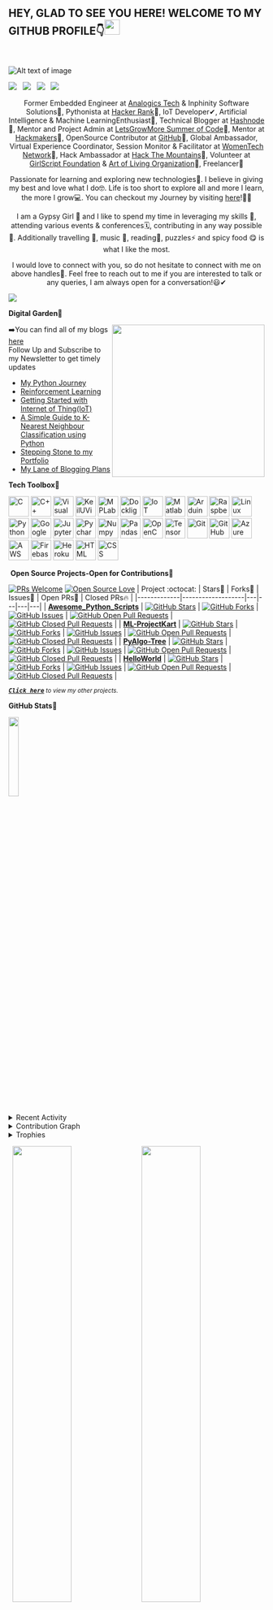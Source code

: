 <!---
Please consider starring the repo if you find this useful in any manner
or use it. It helps me a lot.
-->

<h2>HEY, GLAD TO SEE YOU HERE! WELCOME TO MY GITHUB PROFILE👇<img src="https://raw.githubusercontent.com/MartinHeinz/MartinHeinz/master/wave.gif" width="30px"></h2><br>

![Alt text of image](<https://github.com/prathimacode-hub/prathimacode-hub/blob/main/Prathima%20Kadari's%20Cover.png>)

<a href="https://www.linkedin.com/in/prathima-kadari/"><img src="https://img.shields.io/badge/LinkedIn-0077B5?style=for-the-badge&logo=linkedin&logoColor=white"></img></a>&nbsp;&nbsp; <a href="https://twitter.com/prathimak88"><img src="https://img.shields.io/badge/Twitter-1DA1F2?style=for-the-badge&logo=twitter&logoColor=white"></img></a>&nbsp;&nbsp; <a href="https://github.com/prathimacode-hub"><img src="https://img.shields.io/badge/GitHub-100000?style=for-the-badge&logo=github&logoColor=white"></img></a>&nbsp;&nbsp; <a href="https://prathimakadari.hashnode.dev/"><img src="https://img.shields.io/badge/Hashnode-2962FF?style=for-the-badge&logo=hashnode&logoColor=white"></img></a>&nbsp;&nbsp; 
 
 
<p align="center">Former Embedded Engineer at <a href="http://www.analogicgroup.com/">Analogics Tech</a> & Inphinity Software Solutions🔐, Pythonista at <a href="https://www.hackerrank.com/">Hacker Rank</a>🤳, IoT Developer✔, Artificial Intelligence & Machine LearningEnthusiast🔭, Technical Blogger at <a href="https://prathimakadari.hashnode.dev/">Hashnode</a>🚩, Mentor and Project Admin at <a href="https://letsgrowmore.in/soc/">LetsGrowMore Summer of Code</a>🎇,
Mentor at <a href="https://hackmakers.com/">Hackmakers</a>📍, OpenSource Contributor at <a href="https://github.com/prathimacode-hub">GitHub</a>🚀, Global Ambassador, Virtual Experience Coordinator, Session Monitor & Facilitator at <a href="https://www.womentech.net/about/womentech-membership?join=MzkwMjE=">WomenTech Network</a>👑, Hack Ambassador at <a href="https://hackthemountain.tech/">Hack The Mountains</a>🍁, Volunteer at <a href="https://www.girlscript.tech/home">GirlScript Foundation</a> & <a href="https://www.artofliving.org/in-en">Art of Living Organization</a>🙌, Freelancer👯</a></p>

<p align="center">Passionate for learning and exploring new technologies💭. I believe in giving my best and love what I do🤓. Life is too short to explore all and more I learn, the more I grow💻. You can checkout my Journey by visiting <a href="https://www.linkedin.com/in/prathima-kadari/">here</a>!🙋‍♀️</p>

<p align="center">I am a Gypsy Girl 💖 and I like to spend my time in leveraging my skills 💪, attending various events & conferences🗓️, contributing in any way possible🌟. Additionally travelling 🧳, music 🎼, reading📖, puzzles⚡ and spicy food 😋 is what I like the most.</p>

<p align="center">I would love to connect with you, so do not hesitate to connect with me on above handles🤝. Feel free to reach out to me if you are interested to talk or any queries, I am always open for a conversation!😃✔
 

<!--Trap--:)-->
<a href="https://github.com/404"><img src="https://user-images.githubusercontent.com/73097560/115834477-dbab4500-a447-11eb-908a-139a6edaec5c.gif"></a>

 
**Digital Garden🌱**<br>

<img align='right' src='https://github.com/prathimacode-hub/prathimacode-hub/blob/main/Profile/My%20Octocat.gif' width='300"'>

➡️You can find all of my blogs [here](https://prathimakadari.hashnode.dev/)<br>
Follow Up and Subscribe to my Newsletter to get timely updates

- [My Python Journey](https://prathimakadari.hashnode.dev/my-python-learning-experience)
- [Reinforcement Learning](https://www.analyticsvidhya.com/blog/2021/02/introduction-to-reinforcement-learning-for-beginners/)
- [Getting Started with Internet of Thing(IoT)](https://prathimakadari.hashnode.dev/getting-started-with-iot)
- [A Simple Guide to K-Nearest Neighbour Classification using Python](https://prathimakadari.hashnode.dev/a-simple-guide-to-k-nearest-neighbor-classification-using-python)
- [Stepping Stone to my Portfolio](https://prathimakadari.hashnode.dev/stepping-stone-to-my-portfolio)
- [My Lane of Blogging Plans](https://prathimakadari.hashnode.dev/my-lane-of-blogging-plans)

 
**Tech Toolbox🧰**<br>

<p align="left">
<img src="https://github.com/prathimacode-hub/prathimacode-hub/blob/main/TechStack/C.png" alt="C" width="40" height="40"/>
<img src="https://github.com/prathimacode-hub/prathimacode-hub/blob/main/TechStack/C%2B%2B.png" alt="C++" width="40" height="40"/> 
<img src="https://github.com/prathimacode-hub/prathimacode-hub/blob/main/TechStack/Visual%20Studio%20Code.png" alt="Visual Studio Code" width="40" height="40"/>
<img src="https://github.com/prathimacode-hub/prathimacode-hub/blob/main/TechStack/KeilUVision.png" alt="KeilUVision" width="40" height="40"/>
<img src="https://github.com/prathimacode-hub/prathimacode-hub/blob/main/TechStack/MPLab.jpg" alt="MPLab" width="40" height="40"/>
<img src="https://github.com/prathimacode-hub/prathimacode-hub/blob/main/TechStack/DocklightScripting.png" alt="Docklight Scripting" width="40" height="40"/>
<img src="https://github.com/prathimacode-hub/prathimacode-hub/blob/main/TechStack/IoT.jpg" alt="IoT" width="40" height="40"/>
<img src="https://github.com/prathimacode-hub/prathimacode-hub/blob/main/TechStack/Matlab.png" alt="Matlab" width="40" height="40"/>
<img src="https://github.com/prathimacode-hub/prathimacode-hub/blob/main/TechStack/Arduino.png" alt="Arduino" width="40" height="40"/>
<img src="https://github.com/prathimacode-hub/prathimacode-hub/blob/main/TechStack/Raspberry.png" alt="Raspberry Pi" width="40" height="40"/>
<img src="https://github.com/prathimacode-hub/prathimacode-hub/blob/main/TechStack/Linux.png" alt="Linux" width="40" height="40"/>
<img src="https://github.com/prathimacode-hub/prathimacode-hub/blob/main/TechStack/Python.png" alt="Python" width="40" height="40"/> 
<img src="https://github.com/prathimacode-hub/prathimacode-hub/blob/main/TechStack/Colab.png" alt="Google Colab" width="40" height="40"/>
<img src="https://github.com/prathimacode-hub/prathimacode-hub/blob/main/TechStack/Jupyter.png" alt="Jupyter" width="40" height="40"/>
<img src="https://github.com/prathimacode-hub/prathimacode-hub/blob/main/TechStack/Pycharm.png" alt="Pycharm" width="40" height="40"/>
<img src="https://github.com/prathimacode-hub/prathimacode-hub/blob/main/TechStack/Numpy.png" alt="Numpy" width="40" height="40"/>
<img src="https://github.com/prathimacode-hub/prathimacode-hub/blob/main/TechStack/Pandas.png" alt="Pandas" width="40" height="40"/>
<img src="https://github.com/prathimacode-hub/prathimacode-hub/blob/main/TechStack/OpenCV.jpg" alt="OpenCV" width="40" height="40"/>
<img src="https://github.com/prathimacode-hub/prathimacode-hub/blob/main/TechStack/TensorFlow.png" alt="TensorFlow" width="40" height="40"/>
<img src="https://github.com/prathimacode-hub/prathimacode-hub/blob/main/TechStack/Git.png" alt="Git" width="40" height="40"/>
<img src="https://github.com/prathimacode-hub/prathimacode-hub/blob/main/TechStack/Github.png" alt="GitHub" width="40" height="40"/>
<img src="https://github.com/prathimacode-hub/prathimacode-hub/blob/main/TechStack/Azure.png" alt="Azure" width="40" height="40"/>
<img src="https://github.com/prathimacode-hub/prathimacode-hub/blob/main/TechStack/AWS.png" alt="AWS" width="40" height="40"/>
<img src="https://github.com/prathimacode-hub/prathimacode-hub/blob/main/TechStack/Firebase.png" alt="Firebase" width="40" height="40"/>
<img src="https://github.com/prathimacode-hub/prathimacode-hub/blob/main/TechStack/Heroku.png" alt="Heroku" width="40" height="40"/>
<img src="https://github.com/prathimacode-hub/prathimacode-hub/blob/main/TechStack/Html.png" alt="HTML" width="40" height="40"/>
<img src="https://github.com/prathimacode-hub/prathimacode-hub/blob/main/TechStack/Css.png" alt="CSS" width="40" height="40"/>


 **Open Source Projects-Open for Contributions🥇**<br>

[![PRs Welcome](https://img.shields.io/badge/PRs-welcome-brightgreen.svg?style=flat&logo=github)](https://github.com/prathimacode-hub) [![Open Source Love](https://img.shields.io/badge/Open%20Source-%F0%9F%A4%8D-Green)](https://github.com/prathimacode-hub)
|      Project :octocat:   |     Stars🌟   | Forks🍴  | Issues🐛  | Open PRs:bell:  | Closed PRs:fire:  |
|-------------|-------------------|---|---|---|---|
| [**Awesome_Python_Scripts**](https://github.com/prathimacode-hub/Awesome_Python_Scripts) | [![GitHub Stars](https://img.shields.io/github/stars/prathimacode-hub/Awesome_Python_Scripts?style=flat-square&labelColor=343b41)](https://github.com/prathimacode-hub/Awesome_Python_Scripts/stars) | [![GitHub Forks](https://img.shields.io/github/forks/prathimacode-hub/Awesome_Python_Scripts?style=flat-square&labelColor=343b41)](https://github.com/prathimacode-hub/Awesome_Python_Scripts/forks) | [![GitHub Issues](https://img.shields.io/github/issues/prathimacode-hub/Awesome_Python_Scripts?style=flat-square)](https://github.com/prathimacode-hub/Awesome_Python_Scripts/issues) | [![GitHub Open Pull Requests](https://img.shields.io/github/issues-pr/prathimacode-hub/Awesome_Python_Scripts?style=flat&logo=github)](https://github.com/prathimacode-hub/Awesome_Python_Scripts/pulls) | [![GitHub Closed Pull Requests](https://img.shields.io/github/issues-pr-closed/prathimacode-hub/Awesome_Python_Scripts?style=flat&color=critical&logo=github)](https://github.com/prathimacode-hub/Awesome_Python_Scripts/pulls?q=is%3Apr+is%3Aclosed) |
| [**ML-ProjectKart**](https://github.com/prathimacode-hub/ML-ProjectKart) | [![GitHub Stars](https://img.shields.io/github/stars/prathimacode-hub/ML-ProjectKart?style=flat-square&labelColor=343b41)](https://github.com/prathimacode-hub/ML-ProjectKart/stars) | [![GitHub Forks](https://img.shields.io/github/forks/prathimacode-hub/ML-ProjectKart?style=flat-square&labelColor=343b41)](https://github.com/prathimacode-hub/ML-ProjectKart/forks) | [![GitHub Issues](https://img.shields.io/github/issues/prathimacode-hub/ML-ProjectKart?style=flat-square)](https://github.com/prathimacode-hub/ML-ProjectKart/issues) | [![GitHub Open Pull Requests](https://img.shields.io/github/issues-pr/prathimacode-hub/ML-ProjectKart?style=flat&logo=github)](https://github.com/prathimacode-hub/ML-ProjectKart/pulls) | [![GitHub Closed Pull Requests](https://img.shields.io/github/issues-pr-closed/prathimacode-hub/ML-ProjectKart?style=flat&color=critical&logo=github)](https://github.com/prathimacode-hub/ML-ProjectKart/pulls?q=is%3Apr+is%3Aclosed) |
| [**PyAlgo-Tree**](https://github.com/prathimacode-hub/PyAlgo-Tree) | [![GitHub Stars](https://img.shields.io/github/stars/prathimacode-hub/PyAlgo-Tree?style=flat-square&labelColor=343b41)](https://github.com/prathimacode-hub/PyAlgo-Tree/stars) | [![GitHub Forks](https://img.shields.io/github/forks/prathimacode-hub/PyAlgo-Tree?style=flat-square&labelColor=343b41)](https://github.com/prathimacode-hub/PyAlgo-Tree/forks) | [![GitHub Issues](https://img.shields.io/github/issues/prathimacode-hub/PyAlgo-Tree?style=flat-square)](https://github.com/prathimacode-hub/PyAlgo-Tree/issues) | [![GitHub Open Pull Requests](https://img.shields.io/github/issues-pr/prathimacode-hub/PyAlgo-Tree?style=flat&logo=github)](https://github.com/prathimacode-hub/PyAlgo-Tree/pulls) | [![GitHub Closed Pull Requests](https://img.shields.io/github/issues-pr-closed/prathimacode-hub/PyAlgo-Tree?style=flat&color=critical&logo=github)](https://github.com/prathimacode-hub/PyAlgo-Tree/pulls?q=is%3Apr+is%3Aclosed) |
| [**HelloWorld**](https://github.com/prathimacode-hub/HelloWorld) | [![GitHub Stars](https://img.shields.io/github/stars/prathimacode-hub/HelloWorld?style=flat-square&labelColor=343b41)](https://github.com/prathimacode-hub/HelloWorld/stars) | [![GitHub Forks](https://img.shields.io/github/forks/prathimacode-hub/HelloWorld?style=flat-square&labelColor=343b41)](https://github.com/prathimacode-hub/HelloWorld/forks) | [![GitHub Issues](https://img.shields.io/github/issues/prathimacode-hub/HelloWorld?style=flat-square)](https://github.com/prathimacode-hub/HelloWorld/issues) | [![GitHub Open Pull Requests](https://img.shields.io/github/issues-pr/prathimacode-hub/HelloWorld?style=flat&logo=github)](https://github.com/prathimacode-hub/HelloWorld/pulls) | [![GitHub Closed Pull Requests](https://img.shields.io/github/issues-pr-closed/prathimacode-hub/HelloWorld?style=flat&color=critical&logo=github)](https://github.com/prathimacode-hub/HelloWorld/pulls?q=is%3Apr+is%3Aclosed) |
 

<sup><kbd>***[Click here](https://github.com/prathimacode-hub/prathimacode-hub/blob/main/PROJECTS/PERSONAL-PROJECTS.md)***</kbd> *to view my other projects.</sup>* <br>
</td>


**GitHub Stats🎯**<br>

<img width="20%" src="https://profile-counter.glitch.me/{prathimacode-hub}/count.svg" /> 


<details><summary>Recent Activity</summary>

<!--START_SECTION:activity-->
1. 🗣 Commented on [#521](https://github.com/prathimacode-hub/Awesome_Python_Scripts/issues/521) in [prathimacode-hub/Awesome_Python_Scripts](https://github.com/prathimacode-hub/Awesome_Python_Scripts)
2. 🗣 Commented on [#528](https://github.com/prathimacode-hub/Awesome_Python_Scripts/issues/528) in [prathimacode-hub/Awesome_Python_Scripts](https://github.com/prathimacode-hub/Awesome_Python_Scripts)
3. 🗣 Commented on [#252](https://github.com/prathimacode-hub/ML-ProjectKart/issues/252) in [prathimacode-hub/ML-ProjectKart](https://github.com/prathimacode-hub/ML-ProjectKart)
4. ❌ Closed PR [#127](https://github.com/prathimacode-hub/ML-ProjectKart/pull/127) in [prathimacode-hub/ML-ProjectKart](https://github.com/prathimacode-hub/ML-ProjectKart)
<!--END_SECTION:activity-->
</details>


<details><summary>Contribution Graph</summary>
<p align="left">
<img width="90%" src="https://activity-graph.herokuapp.com/graph?username=prathimacode-hub&theme=xcode" /></p>
</details>


<details><summary>Trophies</summary>
<p align="left">
<img width=900 src="https://github-profile-trophy.vercel.app/?username=prathimacode-hub&column=7&theme=gruvbox&no-frame=true"/>
</details>


<p align="left">
  <img width="48%" src="https://github-readme-stats.vercel.app/api?username=prathimacode-hub&show_icons=true&theme=tokyonight&count_private=true&include_all_commits=true" /> 
  <img width="48%" src="https://github-readme-streak-stats.herokuapp.com/?user=prathimacode-hub&theme=tokyonight" />
</p>


<h3 align="center">Show some &nbsp;❤️&nbsp; by starring some of the repositories!</h3>

<!--
**prathimacode-hub/prathimacode-hub** is a ✨ _special_ ✨ repository because its `README.md` (this file) appears on your GitHub profile.

Here are some ideas to get you started:

- 🔭 I’m currently working on ...
- 🌱 I’m currently learning ...
- 👯 I’m looking to collaborate on ...
- 🤔 I’m looking for help with ...
- 💬 Ask me about ...
- 📫 How to reach me: ...
- 😄 Pronouns: ...
- ⚡ Fun fact: ...
-->
